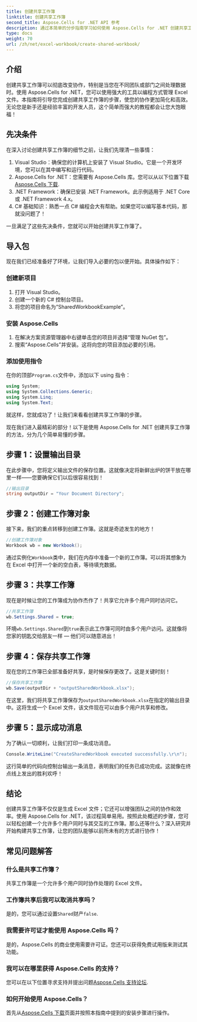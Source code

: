 ```yaml
---
title: 创建共享工作簿
linktitle: 创建共享工作簿
second_title: Aspose.Cells for .NET API 参考
description: 通过本简单的分步指南学习如何使用 Aspose.Cells for .NET 创建共享工作簿。非常适合增强团队协作。
type: docs
weight: 70
url: /zh/net/excel-workbook/create-shared-workbook/
---
```

## 介绍

创建共享工作簿可以彻底改变协作，特别是当您在不同团队或部门之间处理数据时。使用 Aspose.Cells for .NET，您可以使用强大的工具以编程方式管理 Excel 文件。本指南将引导您完成创建共享工作簿的步骤，使您的协作更加简化和高效。无论您是新手还是经验丰富的开发人员，这个简单而强大的教程都会让您大饱眼福！

## 先决条件

在深入讨论创建共享工作簿的细节之前，让我们先理清一些事情：

1. Visual Studio：确保您的计算机上安装了 Visual Studio。它是一个开发环境，您可以在其中编写和运行代码。
2.  Aspose.Cells for .NET：您需要有 Aspose.Cells 库。您可以从以下位置下载[Aspose.Cells 下载](https://releases.aspose.com/cells/net/).
3. .NET Framework：确保已安装 .NET Framework。此示例适用于 .NET Core 或 .NET Framework 4.x。
4. C# 基础知识：熟悉一点 C# 编程会大有帮助。如果您可以编写基本代码，那就没问题了！

一旦满足了这些先决条件，您就可以开始创建共享工作簿了。

## 导入包

现在我们已经准备好了环境，让我们导入必要的包以便开始。具体操作如下：

### 创建新项目
1. 打开 Visual Studio。
2. 创建一个新的 C# 控制台项目。
3. 将您的项目命名为“SharedWorkbookExample”。

### 安装 Aspose.Cells
1. 在解决方案资源管理器中右键单击您的项目并选择“管理 NuGet 包”。
2. 搜索“Aspose.Cells”并安装。这将向您的项目添加必要的引用。

### 添加使用指令
在你的顶部`Program.cs`文件中，添加以下 using 指令：

```csharp
using System;
using System.Collections.Generic;
using System.Linq;
using System.Text;
```

就这样，您就成功了！让我们来看看创建共享工作簿的步骤。

现在我们进入最精彩的部分！以下是使用 Aspose.Cells for .NET 创建共享工作簿的方法，分为几个简单易懂的步骤。

## 步骤 1：设置输出目录

在此步骤中，您将定义输出文件的保存位置。这就像决定将新鲜出炉的饼干放在哪里一样——您要确保它们以后很容易找到！

```csharp
//输出目录
string outputDir = "Your Document Directory";
```

## 步骤 2：创建工作簿对象

接下来，我们的重点转移到创建工作簿。这就是奇迹发生的地方！

```csharp
//创建工作簿对象
Workbook wb = new Workbook();
```
通过实例化`Workbook`类中，我们在内存中准备一个新的工作簿。可以将其想象为在 Excel 中打开一个新的空白表，等待填充数据。

## 步骤 3：共享工作簿

现在是时候让您的工作簿成为协作杰作了！共享它允许多个用户同时访问它。

```csharp
//共享工作簿
wb.Settings.Shared = true;
```
环境`wb.Settings.Shared`到`true`表示此工作簿可同时由多个用户访问。这就像将您家的钥匙交给朋友一样 — 他们可以随意进出！

## 步骤 4：保存共享工作簿

现在您的工作簿已全部准备好共享，是时候保存更改了。这是关键时刻！

```csharp
//保存共享工作簿
wb.Save(outputDir + "outputSharedWorkbook.xlsx");
```
在这里，我们将共享工作簿保存为`outputSharedWorkbook.xlsx`在指定的输出目录中。这将生成一个 Excel 文件，该文件现在可以由多个用户共享和修改。

## 步骤 5：显示成功消息

为了确认一切顺利，让我们打印一条成功消息。

```csharp
Console.WriteLine("CreateSharedWorkbook executed successfully.\r\n");
```
这行简单的代码向控制台输出一条消息，表明我们的任务已成功完成。这就像在终点线上发出的胜利欢呼！

## 结论 

创建共享工作簿不仅仅是生成 Excel 文件；它还可以增强团队之间的协作和效率。使用 Aspose.Cells for .NET，该过程简单易用。按照此处概述的步骤，您可以轻松创建一个允许多个用户同时与其交互的工作簿。那么还等什么？深入研究并开始构建共享工作簿，让您的团队能够以前所未有的方式进行协作！

## 常见问题解答

### 什么是共享工作簿？
共享工作簿是一个允许多个用户同时协作处理的 Excel 文件。

### 工作簿共享后我可以取消共享吗？
是的，您可以通过设置`Shared`财产`false`.

### 我需要许可证才能使用 Aspose.Cells 吗？
是的，Aspose.Cells 的商业使用需要许可证。您还可以获得免费试用版来测试其功能。

### 我可以在哪里获得 Aspose.Cells 的支持？
您可以在以下位置寻求支持并提出问题[Aspose.Cells 支持论坛](https://forum.aspose.com/c/cells/9).

### 如何开始使用 Aspose.Cells？
首先从[Aspose.Cells 下载](https://releases.aspose.com/cells/net/)页面并按照本指南中提到的安装步骤进行操作。